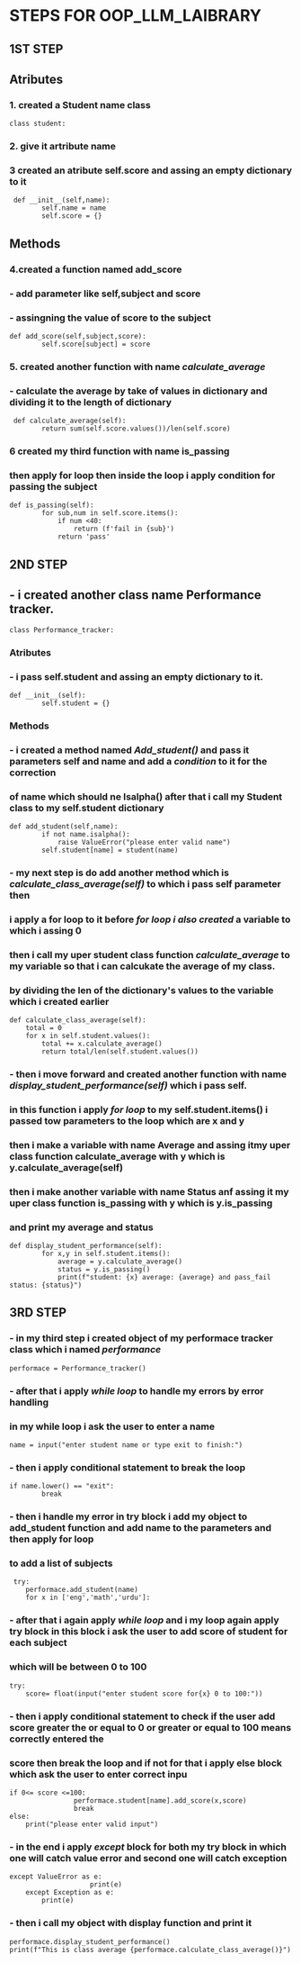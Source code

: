 # STEPS FOR OOP_LLM_LAIBRARY

## 1ST STEP
## Atributes
### 1. created a **Student** name class
```
class student:
```
### 2. give it artribute name
### 3 created an atribute self.score and assing an empty dictionary to it
```
 def __init__(self,name):
        self.name = name
        self.score = {}
```
## Methods
### 4.created a function named add_score
### - add parameter like self,subject and score
### - assingning the value of score to the subject 
```
def add_score(self,subject,score):
        self.score[subject] = score
```
### 5. created another function with name *calculate_average*
### - calculate the average by take of values in dictionary and dividing it to the length of dictionary
```
 def calculate_average(self):
        return sum(self.score.values())/len(self.score)
```
### 6 created my third function with name **is_passing**
### then apply for loop then inside the loop i apply condition for passing the subject
```
def is_passing(self):
        for sub,num in self.score.items():
            if num <40:
                return (f'fail in {sub}')
            return 'pass'
```
## 2ND STEP
## - i created another class name **Performance tracker**.
```
class Performance_tracker:
```
### Atributes
### - i pass self.student and assing an empty dictionary to it.
```
def __init__(self):
        self.student = {}
```

### Methods

### - i created a method named *Add_student()* and pass it parameters self and name and add a *condition* to it  for the correction
### of name which should ne Isalpha() after that i call my Student class to my self.student dictionary

```
def add_student(self,name):
        if not name.isalpha():
            raise ValueError("please enter valid name")
        self.student[name] = student(name)
```
### - my next step is do add another method which is *calculate_class_average(self)* to which i pass self parameter then
### i apply a for loop to it before *for loop i also created* a variable to  which i assing 0
### then i call my uper student class function *calculate_average* to my variable so that i can calcukate the average of my class.
### by dividing the len of the dictionary's values to the variable which i created earlier
```
def calculate_class_average(self):
    total = 0
    for x in self.student.values():
        total += x.calculate_average()
        return total/len(self.student.values())
```
### - then i move forward and created another function with name *display_student_performance(self)* which i pass self.
### in this function i apply *for loop* to my self.student.items() i passed tow parameters to the loop which are x and y
### then i make a variable with name Average and assing itmy uper class function calculate_average with y which is y.calculate_average(self)
### then i make another variable with name Status anf assing it my uper class function is_passing with y which is y.is_passing
### and print my average and status

```
def display_student_performance(self):
        for x,y in self.student.items():
            average = y.calculate_average()
            status = y.is_passing()
            print(f"student: {x} average: {average} and pass_fail status: {status}")
```
## 3RD STEP 
### - in my third step i created object of my performace tracker class which i named *performance*
```
performace = Performance_tracker()
```
### - after that i apply *while loop* to handle my errors by **error handling**
### in my while loop i ask the user to enter a name
```
name = input("enter student name or type exit to finish:")
```
### - then i apply conditional statement to break the loop
```
if name.lower() == "exit":
        break
```
### - then i handle my error  in **try block** i add my object to add_student function and add name to the parameters and then apply for loop
### to add a list of subjects
```
 try:
    performace.add_student(name)
    for x in ['eng','math','urdu']:
```
### - after that i again apply *while loop* and i my loop again apply try block in this block i ask the user to add score of student for each subject
### which will be between 0 to 100
```
try:
    score= float(input("enter student score for{x} 0 to 100:"))
```
### - then i apply conditional statement to check if the user add score greater the or equal to 0 or greater  or equal to 100 means correctly entered the 
### score then break the loop and if not for that i apply else block which ask the user to enter correct inpu
```
if 0<= score <=100:
                performace.student[name].add_score(x,score)
                break
else:
    print("please enter valid input")
```
### - in the end i apply *except* block for both my try block in which one will catch value error and second one will catch exception
```
except ValueError as e:
                    print(e)
    except Exception as e:
        print(e)
```
### - then i call my object with display function and print it
```
performace.display_student_performance()
print(f"This is class average {performace.calculate_class_average()}")
```



